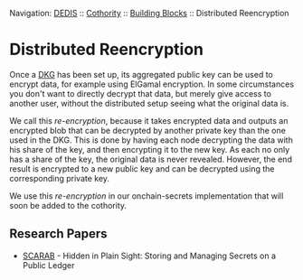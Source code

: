 Navigation: [DEDIS](https://github.com/dedis/doc) ::
[Cothority](https://github.com/dedis/cothority) ::
[Building Blocks](https://github.com/dedis/cothority/tree/documentation/doc/BuildingBlocks.md) ::
Distributed Reencryption

# Distributed Reencryption

Once a [DKG](../evoting/protocol/DKG.md) has been set up, its aggregated public
key can be used to encrypt data, for example using ElGamal encryption. In some
circumstances you don't want to directly decrypt that data, but merely give
access to another user, without the distributed setup seeing what the original
data is.

We call this _re-encryption_, because it takes encrypted data and outputs
an encrypted blob that can be decrypted by another private key than the one
used in the DKG. This is done by having each node decrypting the data with
his share of the key, and then encrypting it to the new key. As each no only
has a share of the key, the original data is never revealed. However, the end
result is encrypted to a new public key and can be decrypted using the corresponding
private key.

We use this _re-encryption_ in our onchain-secrets implementation that will
soon be added to the cothority.

## Research Papers

- [SCARAB](https://eprint.iacr.org/2018/209) - Hidden in Plain Sight: Storing
and Managing Secrets on a Public Ledger
